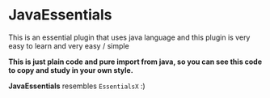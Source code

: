 # JavaEssentials
This is an essential plugin that uses java language and this plugin is very easy to learn and very easy / simple

**This is just plain code and pure import from java, so you can see this code to copy and study in your own style.**

**JavaEssentials** resembles `EssentialsX` :)

